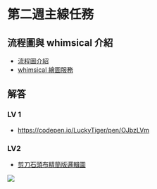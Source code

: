 # 第二週主線任務

## 流程圖與 whimsical 介紹
* [流程圖介紹](https://zh.wikipedia.org/wiki/%E6%B5%81%E7%A8%8B%E5%9B%BE)
* [whimsical 繪圖服務](https://whimsical.com/4oYtsHWjADWsieeNrjY1Xa)

## 解答
### LV 1
* https://codepen.io/LuckyTiger/pen/OJbzLVm

### LV2
* [剪刀石頭布精簡版邏輯圖](https://whimsical.com/AwBm1CemRcvPF3A73pmr6i)

![](https://i.imgur.com/ArmA8qf.png)